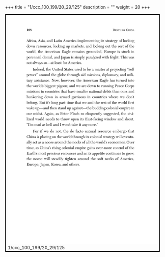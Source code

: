 +++
title = "1/ccc_100_199/20_29/125"
description = ""
weight = 20
+++

<table style="border:2px solid black;max-width:800px;max-height:800px;" 
><tr><td><img class="center-fit-jpg"
src="/jpg_/out_jpg_dbc_125.jpg"  >1/ccc_100_199/20_29/125</img></td></tr></table>